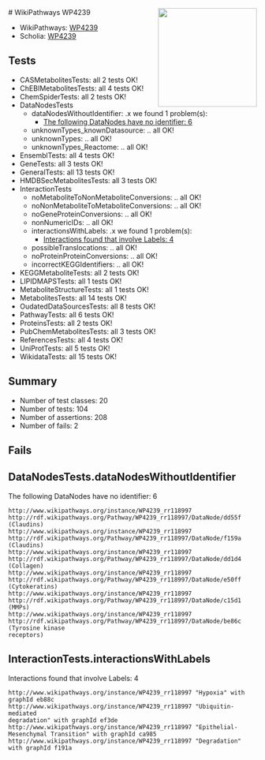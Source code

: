 <img style="float: right; width: 200px" src="https://upload.wikimedia.org/wikipedia/commons/thumb/8/83/Wplogo_with_text_500.png/640px-Wplogo_with_text_500.png" />
# WikiPathways WP4239

* WikiPathways: [WP4239](https://new.wikipathways.org/pathways/WP4239)
* Scholia: [WP4239](https://scholia.toolforge.org/wikipathways/WP4239)
## Tests
* CASMetabolitesTests: all 2 tests OK!
* ChEBIMetabolitesTests: all 4 tests OK!
* ChemSpiderTests: all 2 tests OK!
* DataNodesTests
    * dataNodesWithoutIdentifier: .x we found 1 problem(s):
        * [The following DataNodes have no identifier: 6](#d2d32fa5)
    * unknownTypes_knownDatasource: .. all OK!
    * unknownTypes: .. all OK!
    * unknownTypes_Reactome: .. all OK!
* EnsemblTests: all 4 tests OK!
* GeneTests: all 3 tests OK!
* GeneralTests: all 13 tests OK!
* HMDBSecMetabolitesTests: all 3 tests OK!
* InteractionTests
    * noMetaboliteToNonMetaboliteConversions: .. all OK!
    * noNonMetaboliteToMetaboliteConversions: .. all OK!
    * noGeneProteinConversions: .. all OK!
    * nonNumericIDs: .. all OK!
    * interactionsWithLabels: .x we found 1 problem(s):
        * [Interactions found that involve Labels: 4](#630d267b)
    * possibleTranslocations: .. all OK!
    * noProteinProteinConversions: .. all OK!
    * incorrectKEGGIdentifiers: .. all OK!
* KEGGMetaboliteTests: all 2 tests OK!
* LIPIDMAPSTests: all 1 tests OK!
* MetaboliteStructureTests: all 1 tests OK!
* MetabolitesTests: all 14 tests OK!
* OudatedDataSourcesTests: all 8 tests OK!
* PathwayTests: all 6 tests OK!
* ProteinsTests: all 2 tests OK!
* PubChemMetabolitesTests: all 3 tests OK!
* ReferencesTests: all 4 tests OK!
* UniProtTests: all 5 tests OK!
* WikidataTests: all 15 tests OK!


## Summary

* Number of test classes: 20
* Number of tests: 104
* Number of assertions: 208
* Number of fails: 2

## Fails

<a name="d2d32fa5" />

## DataNodesTests.dataNodesWithoutIdentifier

The following DataNodes have no identifier: 6
```
http://www.wikipathways.org/instance/WP4239_rr118997 http://rdf.wikipathways.org/Pathway/WP4239_rr118997/DataNode/dd55f (Claudins)
http://www.wikipathways.org/instance/WP4239_rr118997 http://rdf.wikipathways.org/Pathway/WP4239_rr118997/DataNode/f159a (Claudins)
http://www.wikipathways.org/instance/WP4239_rr118997 http://rdf.wikipathways.org/Pathway/WP4239_rr118997/DataNode/dd1d4 (Collagen)
http://www.wikipathways.org/instance/WP4239_rr118997 http://rdf.wikipathways.org/Pathway/WP4239_rr118997/DataNode/e50ff (Cytokeratins)
http://www.wikipathways.org/instance/WP4239_rr118997 http://rdf.wikipathways.org/Pathway/WP4239_rr118997/DataNode/c15d1 (MMPs)
http://www.wikipathways.org/instance/WP4239_rr118997 http://rdf.wikipathways.org/Pathway/WP4239_rr118997/DataNode/be86c (Tyrosine kinase 
receptors)
```

<a name="630d267b" />

## InteractionTests.interactionsWithLabels

Interactions found that involve Labels: 4
```
http://www.wikipathways.org/instance/WP4239_rr118997 "Hypoxia" with graphId eb88c
http://www.wikipathways.org/instance/WP4239_rr118997 "Ubiquitin-mediated
degradation" with graphId ef3de
http://www.wikipathways.org/instance/WP4239_rr118997 "Epithelial-Mesenchymal Transition" with graphId ca985
http://www.wikipathways.org/instance/WP4239_rr118997 "Degradation" with graphId f191a
```

